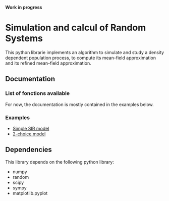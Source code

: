 **Work in progress**

# Simulation and calcul of Random Systems


This python librarie implements an algorithm to simulate and study a
density dependent population process, to compute its mean-field
approximation and its refined mean-field approximation.


## Documentation

### List of fonctions available 

For now, the documentation is mostly contained in the examples below. 

### Examples

* [Simple SIR model](BasicExample_SIR.ipynb)
* [2-choice model](Example_2choice.ipynb) 

## Dependencies

This library depends on the following python library:

* numpy
* random
* scipy
* sympy 
* matplotlib.pyplot
